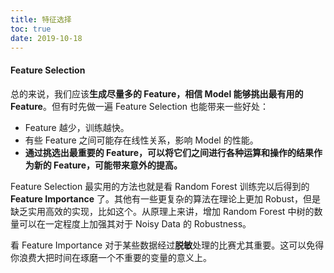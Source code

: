 ```yaml
---
title: 特征选择
toc: true
date: 2019-10-18
---
```

#### **Feature Selection**

总的来说，我们应该**生成尽量多的 Feature，相信 Model 能够挑出最有用的 Feature**。但有时先做一遍 Feature Selection 也能带来一些好处：

- Feature 越少，训练越快。
- 有些 Feature 之间可能存在线性关系，影响 Model 的性能。
- **通过挑选出最重要的 Feature，可以将它们之间进行各种运算和操作的结果作为新的 Feature，可能带来意外的提高。**

Feature Selection 最实用的方法也就是看 Random Forest 训练完以后得到的 **Feature Importance** 了。其他有一些更复杂的算法在理论上更加 Robust，但是缺乏实用高效的实现，比如这个。从原理上来讲，增加 Random Forest 中树的数量可以在一定程度上加强其对于 Noisy Data 的 Robustness。

看 Feature Importance 对于某些数据经过**脱敏**处理的比赛尤其重要。这可以免得你浪费大把时间在琢磨一个不重要的变量的意义上。
